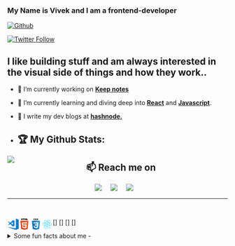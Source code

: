 ### My Name is Vivek and I am a frontend-developer

[![Github](https://img.shields.io/github/followers/vickydonor-99?label=Followers&logo=Github)](https://github.com/vickydonor-99)

[![Twitter Follow](https://img.shields.io/twitter/follow/VivekLokhande99?color=1DA1F2&logo=twitter&style=for-the-badge)](https://twitter.com/VivekLokhande99)

<!-- [](url)**vickydonor-99/vickydonor-99** is a ✨ _special_ ✨ repository because its `README.md` (this file) appears on your GitHub profile. -->
## I like building stuff and am always interested in the visual side of things and how they work..  

- 🔭 I’m currently working on **[Keep notes](https://github.com/vickydonor-99/notes-app)**

- 🌱 I’m currently learning and diving deep into **[React](https://reactjs.org/docs/hello-world.html)** and **[Javascript](https://tc39.es/ecma262/)**.

- 📝 I write my dev blogs at **[hashnode.](https://vivek99.hashnode.dev/)**


- ## :trophy: My Github Stats:

<div>
<a href="https://readme-stats-cfgj2cxdy.vercel.app/api?username=vickydonor-99&count_private=true&show_icons=true&theme=tokyonight">
  <img  align="left" src="https://readme-stats-cfgj2cxdy.vercel.app/api?username=vickydonor-99&count_private=true&show_icons=true&theme=tokyonight" />
</a>
</div>



<h2  align="center">📫 Reach me on</h2>
<p align="center">
  <a target="_blank"href="https://www.linkedin.com/in/vivek-lokhande-737939188/"><img src="https://img.shields.io/badge/linkedin-%230077B5.svg?&style=for-the-badge&logo=linkedin&logoColor=white" /></a>&nbsp;&nbsp;&nbsp;&nbsp;
  <a target="_blank"href="https://twitter.com/VivekLokhande99"><img src="https://img.shields.io/badge/twitter-%231DA1F2.svg?&style=for-the-badge&logo=twitter&logoColor=white" /></a>&nbsp;&nbsp;&nbsp;&nbsp;
  <a href="mailto:vivek.lokhande2801@gmail.com?subject=Hello%20Vivek,%20From%20Github"><img src="https://img.shields.io/badge/gmail-%23D14836.svg?&style=for-the-badge&logo=gmail&logoColor=white" /></a>&nbsp;&nbsp;&nbsp;&nbsp;
</p>

<hr>
<br>
<!-- - 📫 How to reach me:[vivek_lokhande](vivek.lokhande2801@gmail.com) ... -->


[<img align="left" alt="Visual Studio Code" width="26px" src="https://raw.githubusercontent.com/github/explore/80688e429a7d4ef2fca1e82350fe8e3517d3494d/topics/visual-studio-code/visual-studio-code.png" />]
[<img align="left" alt="HTML5" width="26px" src="https://raw.githubusercontent.com/github/explore/80688e429a7d4ef2fca1e82350fe8e3517d3494d/topics/html/html.png" />]
[<img align="left" alt="CSS3" width="26px" src="https://raw.githubusercontent.com/github/explore/80688e429a7d4ef2fca1e82350fe8e3517d3494d/topics/css/css.png" />]
[<img align="left" alt="React" width="26px" src="https://raw.githubusercontent.com/github/explore/80688e429a7d4ef2fca1e82350fe8e3517d3494d/topics/react/react.png" />]
</hr>



<details>
<summary>Some fun facts about me -</summary>

- I like reading books related to economics, evolutionary biology.
- Love to discuss about react, fitness, nutrition, books .
</details>


